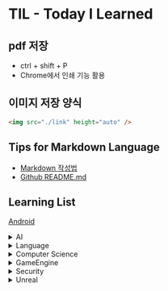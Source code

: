 <!DOCTYPE html>

# TIL - Today I Learned

## pdf 저장

- ctrl + shift + P
- Chrome에서 인쇄 기능 활용

## 이미지 저장 양식

```html
<img src="./link" height="auto" />
```

## Tips for Markdown Language

- [Markdown 작성법](https://gist.github.com/ihoneymon/652be052a0727ad59601)
- [Github README.md](https://lsh424.tistory.com/37)

## Learning List

[Android](https://github.com/BangYunseo/TIL/tree/main/Android)

<details>
    <summary>AI</summary>
 
* [DeepLearning](https://github.com/BangYunseo/TIL/tree/main/AI/DeepLearning)
* [MachineLearning](https://github.com/BangYunseo/TIL/tree/main/AI/MachineLearning)

</details>

<details>
    <summary>Language</summary>
 
* [C](https://github.com/BangYunseo/TIL/tree/main/Language/C)
* [C++](https://github.com/BangYunseo/TIL/tree/main/Language/Cpp)
* [C#](https://github.com/BangYunseo/TIL/tree/main/Language/C%23)
* [Java](https://github.com/BangYunseo/TIL/tree/main/Language/Java)
* [Python](https://github.com/BangYunseo/TIL/tree/main/Language/Python)
* [Kotlin](https://github.com/BangYunseo/TIL/tree/main/Language/Kotlin)

</details>

<details>
    <summary>Computer Science</summary>
 
* [Data Structure](https://github.com/BangYunseo/TIL/tree/main/ComputerScience/Data%20Structure)
* [DataBase](https://github.com/BangYunseo/TIL/tree/main/ComputerScience/DataBase)
* [Algorithm](https://github.com/BangYunseo/TIL/tree/main/ComputerScience/Algorithm)
* [OperatingSystem](https://github.com/BangYunseo/TIL/tree/main/ComputerScience/OperatingSystem)
* [SoftwareEngineering](https://github.com/BangYunseo/TIL/tree/main/ComputerScience/SoftwareEngineering)

</details>

<details>
    <summary>GameEngine</summary>
 
* [Unity](https://github.com/BangYunseo/TIL/tree/main/GameEngine/Unity)
* [Unreal](https://github.com/BangYunseo/TIL/tree/main/GameEngine/Unreal)

</details>

<details>
    <summary>Security</summary>
 
* [InformationSecurity](https://github.com/BangYunseo/TIL/tree/main/Security/InformationSecurity)

</details>

<details>
    <summary>Unreal</summary>

</details>
